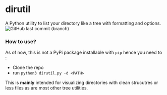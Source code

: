 # dirutil
A Python utility to list your directory like a tree with formatting and options.
![GitHub last commit (branch)](https://img.shields.io/github/last-commit/arthtyagi/dirutil/master)

### How to use?

As of now, this is not a PyPi package installable with `pip` hence you need to :

* Clone the repo
* run `python3 dirutil.py -d <PATH>`

This is **mainly** intended for visualizing directories with clean strucutres or less files as are most other tree utilities. 

